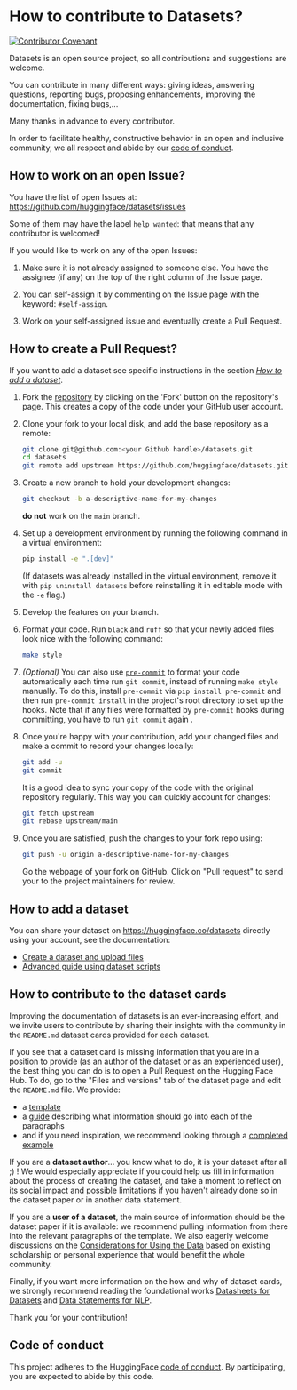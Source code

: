# How to contribute to Datasets?
[![Contributor Covenant](https://img.shields.io/badge/Contributor%20Covenant-2.0-4baaaa.svg)](CODE_OF_CONDUCT.md)

Datasets is an open source project, so all contributions and suggestions are welcome.

You can contribute in many different ways: giving ideas, answering questions, reporting bugs, proposing enhancements,
improving the documentation, fixing bugs,...

Many thanks in advance to every contributor.

In order to facilitate healthy, constructive behavior in an open and inclusive community, we all respect and abide by
our [code of conduct](CODE_OF_CONDUCT.md).

## How to work on an open Issue?
You have the list of open Issues at: https://github.com/huggingface/datasets/issues

Some of them may have the label `help wanted`: that means that any contributor is welcomed!

If you would like to work on any of the open Issues:

1. Make sure it is not already assigned to someone else. You have the assignee (if any) on the top of the right column of the Issue page.

2. You can self-assign it by commenting on the Issue page with the keyword: `#self-assign`.

3. Work on your self-assigned issue and eventually create a Pull Request.

## How to create a Pull Request?
If you want to add a dataset see specific instructions in the section [*How to add a dataset*](#how-to-add-a-dataset).

1. Fork the [repository](https://github.com/huggingface/datasets) by clicking on the 'Fork' button on the repository's page. This creates a copy of the code under your GitHub user account.

2. Clone your fork to your local disk, and add the base repository as a remote:

    ```bash
    git clone git@github.com:<your Github handle>/datasets.git
    cd datasets
    git remote add upstream https://github.com/huggingface/datasets.git
    ```

3. Create a new branch to hold your development changes:

    ```bash
    git checkout -b a-descriptive-name-for-my-changes
    ```

    **do not** work on the `main` branch.

4. Set up a development environment by running the following command in a virtual environment:

    ```bash
    pip install -e ".[dev]"
    ```

   (If datasets was already installed in the virtual environment, remove
   it with `pip uninstall datasets` before reinstalling it in editable
   mode with the `-e` flag.)

5. Develop the features on your branch.

6. Format your code. Run `black` and `ruff` so that your newly added files look nice with the following command:

    ```bash
    make style
    ```
   
7. _(Optional)_ You can also use [`pre-commit`](https://pre-commit.com/) to format your code automatically each time run `git commit`, instead of running `make style` manually. 
To do this, install `pre-commit` via `pip install pre-commit` and then run `pre-commit install` in the project's root directory to set up the hooks.
Note that if any files were formatted by `pre-commit` hooks during committing, you have to run `git commit` again .


8. Once you're happy with your contribution, add your changed files and make a commit to record your changes locally:

    ```bash
    git add -u
    git commit
    ```

    It is a good idea to sync your copy of the code with the original
    repository regularly. This way you can quickly account for changes:

    ```bash
    git fetch upstream
    git rebase upstream/main
    ```

9. Once you are satisfied, push the changes to your fork repo using:

   ```bash
   git push -u origin a-descriptive-name-for-my-changes
   ```

   Go the webpage of your fork on GitHub. Click on "Pull request" to send your to the project maintainers for review.

## How to add a dataset

You can share your dataset on https://huggingface.co/datasets directly using your account, see the documentation:

* [Create a dataset and upload files](https://huggingface.co/docs/datasets/upload_dataset)
* [Advanced guide using dataset scripts](https://huggingface.co/docs/datasets/share)

## How to contribute to the dataset cards

Improving the documentation of datasets is an ever-increasing effort, and we invite users to contribute by sharing their insights with the community in the `README.md` dataset cards provided for each dataset.

If you see that a dataset card is missing information that you are in a position to provide (as an author of the dataset or as an experienced user), the best thing you can do is to open a Pull Request on the Hugging Face Hub. To do, go to the "Files and versions" tab of the dataset page and edit the `README.md` file. We provide:

* a [template](https://github.com/huggingface/datasets/blob/main/templates/README.md)
* a [guide](https://github.com/huggingface/datasets/blob/main/templates/README_guide.md) describing what information should go into each of the paragraphs
* and if you need inspiration, we recommend looking through a [completed example](https://huggingface.co/datasets/eli5/blob/main/README.md)

If you are a **dataset author**... you know what to do, it is your dataset after all ;) ! We would especially appreciate if you could help us fill in information about the process of creating the dataset, and take a moment to reflect on its social impact and possible limitations if you haven't already done so in the dataset paper or in another data statement.

If you are a **user of a dataset**, the main source of information should be the dataset paper if it is available: we recommend pulling information from there into the relevant paragraphs of the template. We also eagerly welcome discussions on the [Considerations for Using the Data](https://github.com/huggingface/datasets/blob/main/templates/README_guide.md#considerations-for-using-the-data) based on existing scholarship or personal experience that would benefit the whole community.

Finally, if you want more information on the how and why of dataset cards, we strongly recommend reading the foundational works [Datasheets for Datasets](https://arxiv.org/abs/1803.09010) and [Data Statements for NLP](https://www.aclweb.org/anthology/Q18-1041/).

Thank you for your contribution!

## Code of conduct

This project adheres to the HuggingFace [code of conduct](CODE_OF_CONDUCT.md).
By participating, you are expected to abide by this code.
